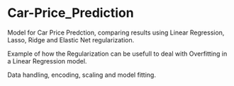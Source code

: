 # Car-Price_Prediction
Model for Car Price Predction, comparing results using Linear Regression, Lasso, Ridge and Elastic Net regularization.

Example of how the Regularization can be usefull to deal with Overfitting in a Linear Regression model.

Data handling, encoding, scaling and model fitting.

